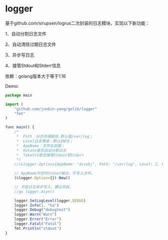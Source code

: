 # logger

基于github.com/sirupsen/logrus二次封装的日志模块，实现以下新功能：

1、自动分割日志文件

2、自动清除过期日志文件

3、异步写日志

4、接管Stdout和Stderr信息

依赖：golang版本大于等于1.16

Demo:

```javascript
package main

import (
	"github.com/junbin-yang/golib/logger"
    "fmt"
)

func main() {
	/*
     *	Path：日志存储路径,默认值/var/log；
     *  Level日志等级：默认INFO；
     *  AppName：文件名前缀；
     *  Rotate是否自动分割日志
     *  TakeStd是否接管Stdout和Stderr
     */
	//(&logger.Options{AppName: "dvsobj", Path: "/var/log", Level: 2, LogRotate: true, TakeStd: true}).New()

	// AppName为空时Stdout输出，不写入文件。
	(&logger.Options{}).New()

	// 开启日志异步写入。建议开启。
	//go logger.Asyn()	

	logger.SetLogLevel(logger.DEBUG)
	logger.Info(1, "ha")
	logger.Debug("debugtest")
	logger.Warn("Warn")
	logger.Error("Error")
	logger.Fatal("Fatal")
	fmt.Println("stdout")
}

```

